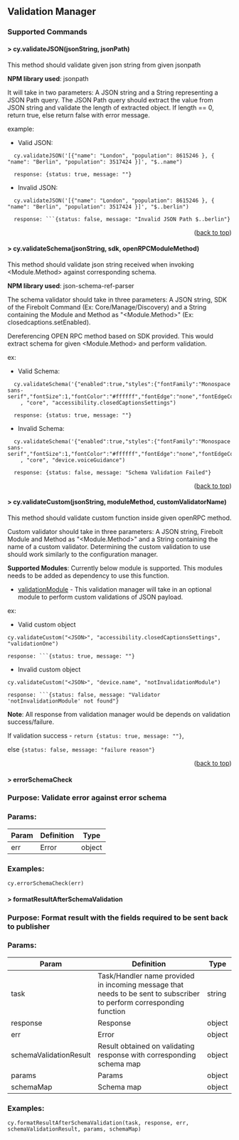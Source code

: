 ## Validation Manager


### Supported Commands
#### > cy.validateJSON(jsonString, jsonPath)

This method should validate given json string from given jsonpath

**NPM library used**: jsonpath

It will take in two parameters: A JSON string and a String representing a JSON Path query. 
The JSON Path query should extract the value from JSON string and validate the length of extracted object. 
If length == 0, return true, else return false with error message.

example:
- Valid JSON:
```
  cy.validateJSON('[{"name": "London", "population": 8615246 }, { "name": "Berlin", "population": 3517424 }]', "$..name")
  
  response: {status: true, message: ""}
```
  
- Invalid JSON:
```
  cy.validateJSON('[{"name": "London", "population": 8615246 }, { "name": "Berlin", "population": 3517424 }]', "$..berlin")
  
  response: ```{status: false, message: "Invalid JSON Path $..berlin"}
```

<p align="right">(<a href="#">back to top</a>)</p>

#### > cy.validateSchema(jsonString, sdk, openRPCModuleMethod)

This method should validate json string received when invoking <Module.Method> against corresponding schema.

**NPM library used**: json-schema-ref-parser

The schema validator should take in three parameters: A JSON string, SDK of the Firebolt Command (Ex: Core/Manage/Discovery) and a String containing the Module and Method as "<Module.Method>" (Ex: closedcaptions.setEnabled).

Dereferencing OPEN RPC method based on SDK provided. This would extract schema for given <Module.Method> and perform validation.

ex:
- Valid Schema:
```
  cy.validateSchema('{"enabled":true,"styles":{"fontFamily":"Monospace sans-serif","fontSize":1,"fontColor":"#ffffff","fontEdge":"none","fontEdgeColor":"#7F7F7F","fontOpacity":100,"backgroundColor":"#000000","backgroundOpacity":100,"textAlign":"center","textAlignVertical":"middle"}}'
    , "core", "accessibility.closedCaptionsSettings")
  
  response: {status: true, message: ""}
```

- Invalid Schema:
```
  cy.validateSchema('{"enabled":true,"styles":{"fontFamily":"Monospace sans-serif","fontSize":1,"fontColor":"#ffffff","fontEdge":"none","fontEdgeColor":"#7F7F7F","fontOpacity":100,"backgroundColor":"#000000","backgroundOpacity":100,"textAlign":"center","textAlignVertical":"middle"}}'
    , "core", "device.voiceGuidance")
  
  response: {status: false, message: "Schema Validation Failed"}
```

<p align="right">(<a href="#">back to top</a>)</p>
  
#### > cy.validateCustom(jsonString, moduleMethod, customValidatorName)

This method should validate custom function inside given openRPC method.

Custom validator should take in three parameters: A JSON string, Firebolt Module and Method as "<Module.Method>" and a String containing the name of a custom validator. Determining the custom validation to use should work similarly to the configuration manager.

**Supported Modules**: Currently below module is supported. This modules needs to be added as dependency to use this function.

- [validationModule](https://github.comcast.com/lightning-automation/validation-module) - This validation manager will take in an optional module to perform custom validations of JSON payload.
 
ex:
- Valid custom object
```
cy.validateCustom("<JSON>", "accessibility.closedCaptionsSettings", "validationOne")

response: ```{status: true, message: ""}
```

- Invalid custom object
```
cy.validateCustom("<JSON>", "device.name", "notInvalidationModule")

response: ```{status: false, message: "Validator 'notInvalidationModule' not found"}
```

**Note**: All response from validation manager would be depends on validation success/failure. 

If validation success - ```return {status: true, message: ""}```, 

else ```{status: false, message: "failure reason"}```

<p align="right">(<a href="#">back to top</a>)</p>

#### > errorSchemaCheck

### Purpose: Validate error against error schema

### Params:
| Param | Definition| Type |
| --- | --- | --- |
| err | Error | object |

### Examples:
```
cy.errorSchemaCheck(err)
```

#### > formatResultAfterSchemaValidation

### Purpose: Format result with the fields required to be sent back to publisher

### Params:
| Param | Definition| Type |
| --- | --- | --- |
| task |Task/Handler name provided in incoming message that needs to be sent to subscriber to perform corresponding function|string |
| response | Response | object |
| err | Error | object |
| schemaValidationResult | Result obtained on validating response with corresponding schema map | object |
| params | Params | object |
| schemaMap | Schema map | object |

### Examples:
```
cy.formatResultAfterSchemaValidation(task, response, err, schemaValidationResult, params, schemaMap)
```